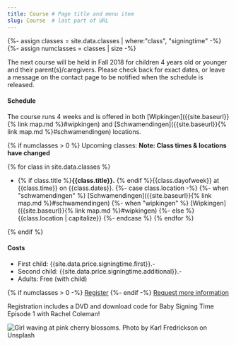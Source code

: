 ```yaml
---
title: Course # Page title and menu item
slug: Course  # last part of URL
---
```

{%- assign classes = site.data.classes | where:"class", "signingtime" -%}
{%- assign numclasses = classes | size -%}
<div class="row">
    <div class="col-lg-8 col-md-6" markdown="1">
The next course will be held in Fall 2018 for children 4 years old or younger and their parent(s)/caregivers.
Please check back for exact dates, or leave a message on the contact page to be notified when the schedule is released.

#### Schedule
The course runs 4 weeks and is offered in both [Wipkingen]({{site.baseurl}}{% link map.md %}#wipkingen) and [Schwamendingen]({{site.baseurl}}{% link map.md %}#schwamendingen) locations.

{% if numclasses > 0 %}
Upcoming classes: **Note: Class times & locations have changed**

{% for class in site.data.classes %}
- {% if class.title %}**{{class.title}}.** {% endif %}{{class.dayofweek}} at {{class.time}} on {{class.dates}}.
{%- case class.location -%}
    {%- when "schwamendingen" %} [Schwamendingen]({{site.baseurl}}{% link map.md %}#schwamendingen)
    {%- when "wipkingen" %} [Wipkingen]({{site.baseurl}}{% link map.md %}#wipkingen)
    {%- else %} {{class.location | capitalize}}
{%- endcase %}
{% endfor %}

{% endif %}
#### Costs
- First child: {{site.data.price.signingtime.first}}.-
- Second child: {{site.data.price.signingtime.additional}}.-
- Adults: Free (with child)

{% if numclasses > 0 -%}
<a href="{{site.baseurl}}{% link signingtime/register.html %}" class="btn btn-primary mr-2" role="button">Register</a>
{%- endif -%}
<a href="{{site.baseurl}}{% link contact.html %}" role="button" class="btn btn-primary">Request more information</a>

Registration includes a DVD and download code for Baby Signing Time Episode 1 with Rachel Coleman!

</div>
<div class="col-lg-4 col-md-6">
    <!-- 
    Karl Fredrickson (https://unsplash.com/photos/GEJxI_QRPwM?utm_source=unsplash&utm_medium=referral&utm_content=creditCopyText)
    Unsplash (https://unsplash.com/collections/204878/hannahrayna-agaist-the-world?utm_source=unsplash&utm_medium=referral&utm_content=creditCopyText)
    -->
    <img alt="Girl waving at pink cherry blossoms. Photo by Karl Fredrickson on Unsplash" src="{{site.baseurl}}{% link images/karl-fredrickson-74973-unsplash_600x900.jpg %}" class="img-fluid" />
</div>
</div>
